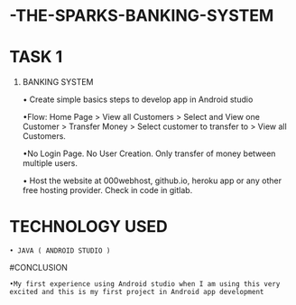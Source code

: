 # -THE-SPARKS-BANKING-SYSTEM


# TASK 1 
 
1. BANKING SYSTEM 

    • Create simple basics steps to develop app in Android studio 

    •Flow: Home  Page > View all Customers > Select and View one Customer > Transfer Money > Select customer to transfer to > View all Customers.
     
    •No Login Page. No User Creation. Only transfer of money between multiple users.

    • Host the website at 000webhost, github.io, heroku app or any other free hosting provider. Check in code in gitlab.
# TECHNOLOGY USED 

    • JAVA ( ANDROID STUDIO )


#CONCLUSION 
 
    •My first experience using Android studio when I am using this very excited and this is my first project in Android app development 
